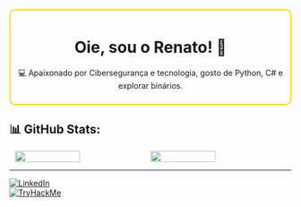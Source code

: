 <div style="border: 2px solid #FFD700; border-radius: 10px; padding: 10px; text-align: center;">
  
  # Oie, sou o Renato! 👋  
  💻 Apaixonado por Cibersegurança e tecnologia, gosto de Python, C# e explorar binários. 

</div>

## 📊 GitHub Stats:
<div style="display: flex; justify-content: center; align-items: center;">
  <img src="https://github-readme-stats.vercel.app/api?username=rendaperbyte&show_icons=true&theme=dark&border_color=FFD700" width="48%"/>
  <img src="https://github-readme-stats.vercel.app/api/top-langs/?username=rendaperbyte&layout=compact&theme=dark&border_color=FFD700" width="48%"/>
</div>

---

[![LinkedIn](https://img.shields.io/badge/-LinkedIn-blue?style=flat&logo=Linkedin&logoColor=white)](https://www.linkedin.com/in/renato-sailer-a808aa300/)  
[![TryHackMe](https://img.shields.io/badge/TryHackMe-111927?style=for-the-badge&logo=TryHackMe&logoColor=white)](https://tryhackme.com/p/rendaperbyte)

